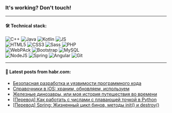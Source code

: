 ### It's working? Don't touch!

---

#### 🛠️ Technical stack:

![C++](https://img.shields.io/badge/C++-informational?logo=c%2B%2B&style=flat&logoColor=white&color=9C033A)
![Java](https://img.shields.io/badge/Java-informational?logo=java&style=flat&logoColor=white&color=007396)
![Kotlin](https://img.shields.io/badge/Kotlin-informational?logo=Kotlin&style=flat&logoColor=white&color=0095D5)
![JS](https://img.shields.io/badge/JS-informational?logo=javaScript&style=flat&logoColor=black&color=F7Df1E) <br>
![HTML5](https://img.shields.io/badge/HTML5-informational?logo=html5&style=flat&logoColor=white&color=E34F26)
![CSS3](https://img.shields.io/badge/CSS3-informational?logo=css3&style=flat&logoColor=white&color=157286)
![Sass](https://img.shields.io/badge/Saas-informational?logo=sass&style=flat&logoColor=white&color=hotpink)
![PHP](https://img.shields.io/badge/PHP-informational?logo=php&style=flat&logoColor=white&color=777BB4) <br>
![WebPAck](https://img.shields.io/badge/WebPack-informational?logo=webPack&style=flat&logoColor=white&color=FF6F00)
![Bootstrap](https://img.shields.io/badge/Bootstrap-informational?logo=Bootstrap&style=flat&logoColor=white&color=7952B3)
![MySQL](https://img.shields.io/badge/MySQL-informational?logo=MySQL&style=flat&logoColor=white&color=00f) <br>
![NodeJS](https://img.shields.io/badge/NodeJS-informational?logo=node.js&style=flat&logoColor=white&color=43853D)
![Spring](https://img.shields.io/badge/Spring-informational?logo=Spring&style=flat&logoColor=white&color=0A9EDC)
![Angular](https://img.shields.io/badge/Vue-informational?logo=vue.js&style=flat&logoColor=white&color=red)
![Git](https://img.shields.io/badge/Git-informational?logo=git&style=flat&logoColor=white&color=darkorange)

___

#### 💬 Latest posts from habr.com:

<!-- BLOG-POST-LIST:START -->
- [Безопасная разработка и уязвимости программного кода](https://habr.com/ru/post/658319/?utm_source=habrahabr&utm_medium=rss&utm_campaign=658319)
- [Справочники в iOS: храним, обновляем, используем](https://habr.com/ru/post/658257/?utm_source=habrahabr&utm_medium=rss&utm_campaign=658257)
- [Железные динозавры, или моя история путешествия во времени](https://habr.com/ru/post/658303/?utm_source=habrahabr&utm_medium=rss&utm_campaign=658303)
- [[Перевод] Как работать с числами с плавающей точкой в Python](https://habr.com/ru/post/658277/?utm_source=habrahabr&utm_medium=rss&utm_campaign=658277)
- [[Перевод] Spring: Жизненный цикл бинов, методы init&lpar;&rpar; и destroy&lpar;&rpar;](https://habr.com/ru/post/658273/?utm_source=habrahabr&utm_medium=rss&utm_campaign=658273)
<!-- BLOG-POST-LIST:END -->

